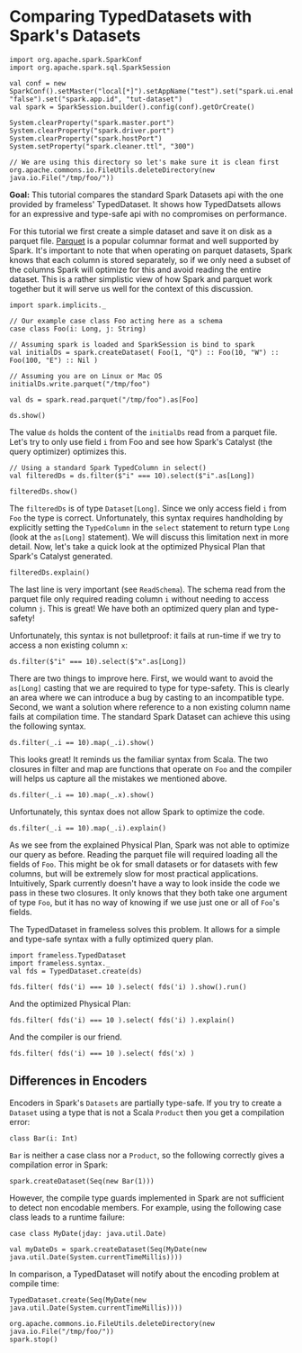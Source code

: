 # Comparing TypedDatasets with Spark's Datasets

```tut:invisible
import org.apache.spark.SparkConf
import org.apache.spark.sql.SparkSession

val conf = new SparkConf().setMaster("local[*]").setAppName("test").set("spark.ui.enabled", "false").set("spark.app.id", "tut-dataset")
val spark = SparkSession.builder().config(conf).getOrCreate()

System.clearProperty("spark.master.port")
System.clearProperty("spark.driver.port")
System.clearProperty("spark.hostPort")
System.setProperty("spark.cleaner.ttl", "300")

// We are using this directory so let's make sure it is clean first
org.apache.commons.io.FileUtils.deleteDirectory(new java.io.File("/tmp/foo/"))
```

**Goal:**
  This tutorial compares the standard Spark Datasets api with the one provided by
  frameless' TypedDataset. It shows how TypedDatsets allows for an expressive and
  type-safe api with no compromises on performance.

For this tutorial we first create a simple dataset and save it on disk as a parquet file.
[Parquet](https://parquet.apache.org/) is a popular columnar format and well supported by Spark.
It's important to note that when operating on parquet datasets, Spark knows that each column is stored
separately, so if we only need a subset of the columns Spark will optimize for this and avoid reading
the entire dataset. This is a rather simplistic view of how Spark and parquet work together but it
will serve us well for the context of this discussion.

```tut:book
import spark.implicits._

// Our example case class Foo acting here as a schema
case class Foo(i: Long, j: String)

// Assuming spark is loaded and SparkSession is bind to spark
val initialDs = spark.createDataset( Foo(1, "Q") :: Foo(10, "W") :: Foo(100, "E") :: Nil )

// Assuming you are on Linux or Mac OS
initialDs.write.parquet("/tmp/foo")

val ds = spark.read.parquet("/tmp/foo").as[Foo]

ds.show()
```

The value `ds` holds the content of the `initialDs` read from a parquet file.
Let's try to only use field `i` from Foo and see how Spark's Catalyst (the query optimizer)
optimizes this.

```tut:book
// Using a standard Spark TypedColumn in select()
val filteredDs = ds.filter($"i" === 10).select($"i".as[Long])

filteredDs.show()
```

The `filteredDs` is of type `Dataset[Long]`. Since we only access field `i` from `Foo` the type is correct.
Unfortunately, this syntax requires handholding by explicitly setting the `TypedColumn` in the `select` statement
to return type `Long` (look at the `as[Long]` statement). We will discuss this limitation next in more detail.
Now, let's take a quick look at the optimized Physical Plan that Spark's Catalyst generated.

```tut:book
filteredDs.explain()
```

The last line is very important (see `ReadSchema`). The schema read
from the parquet file only required reading column `i` without needing to access column `j`.
This is great! We have both an optimized query plan and type-safety!

Unfortunately, this syntax is not bulletproof: it fails at run-time if we try to access
a non existing column `x`:


```tut:fail
ds.filter($"i" === 10).select($"x".as[Long])
```

There are two things to improve here. First, we would want to avoid the `as[Long]` casting that we are required
to type for type-safety. This is clearly an area where we can introduce a bug by casting to an incompatible
type. Second, we want a solution where reference to a
non existing column name fails at compilation time.
The standard Spark Dataset can achieve this using the following syntax.

```tut:book
ds.filter(_.i == 10).map(_.i).show()
```

This looks great! It reminds us the familiar syntax from Scala.
The two closures in filter and map are functions that operate on `Foo` and the
compiler will helps us capture all the mistakes we mentioned above.

```tut:fail
ds.filter(_.i == 10).map(_.x).show()
```

Unfortunately, this syntax does not allow Spark to optimize the code.

```tut:book
ds.filter(_.i == 10).map(_.i).explain()
```

As we see from the explained Physical Plan, Spark was not able to optimize our query as before.
Reading the parquet file will required loading all the fields of `Foo`. This might be ok for
small datasets or for datasets with few columns, but will be extremely slow for most practical
applications.
Intuitively, Spark currently doesn't have a way to look inside the code we pass in these two
closures. It only knows that they both take one argument of type `Foo`, but it has no way of knowing if
we use just one or all of `Foo`'s fields.

The TypedDataset in frameless solves this problem. It allows for a simple and type-safe syntax
with a fully optimized query plan.

```tut:book
import frameless.TypedDataset
import frameless.syntax._
val fds = TypedDataset.create(ds)

fds.filter( fds('i) === 10 ).select( fds('i) ).show().run()
```

And the optimized Physical Plan:

```tut:book
fds.filter( fds('i) === 10 ).select( fds('i) ).explain()
```

And the compiler is our friend.

```tut:fail
fds.filter( fds('i) === 10 ).select( fds('x) )
```

## Differences in Encoders

Encoders in Spark's `Datasets` are partially type-safe. If you try to create a `Dataset` using  a type that is not 
 a Scala `Product` then you get a compilation error:

```tut:book
class Bar(i: Int)
```

`Bar` is neither a case class nor a `Product`, so the following correctly gives a compilation error in Spark:

```tut:fail
spark.createDataset(Seq(new Bar(1)))
```

However, the compile type guards implemented in Spark are not sufficient to detect non encodable members. 
For example, using the following case class leads to a runtime failure:

```tut:book
case class MyDate(jday: java.util.Date)
```

```tut:book:fail
val myDateDs = spark.createDataset(Seq(MyDate(new java.util.Date(System.currentTimeMillis))))
```

In comparison, a TypedDataset will notify about the encoding problem at compile time: 

```tut:book:fail
TypedDataset.create(Seq(MyDate(new java.util.Date(System.currentTimeMillis))))
```


```tut:invisible
org.apache.commons.io.FileUtils.deleteDirectory(new java.io.File("/tmp/foo/"))
spark.stop()
```
